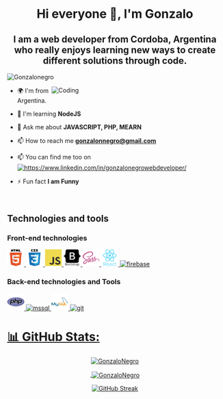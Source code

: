 <h1 align="center">Hi everyone 👋, I'm Gonzalo</h1>
<h2 align="center">I am a web developer from Cordoba, Argentina who really enjoys learning new ways to create different solutions through code.</h2>

<p align="left"><img src="https://komarev.com/ghpvc/?username=Gonzalonegro&label=Profile%20views&color=0e75b6&style=flat" alt="Gonzalonegro" /> </p>

<img align="right" alt="Coding" width="400" src="https://miro.medium.com/max/1360/1*IRGHmiGsa16stedQvIaZfw.gif">

- 🌍 I'm from Argentina.

- 🧠  I'm learning **NodeJS**

- 💬 Ask me about **JAVASCRIPT, PHP, MEARN**

- 📫 How to reach me **gonzalonnegro@gmail.com**

- 📫 You can find me too on <a href="https://www.linkedin.com/in/gonzalonegrowebdeveloper" target="blank"><img align="center" src="https://raw.githubusercontent.com/rahuldkjain/github-profile-readme-generator/master/src/images/icons/Social/linked-in-alt.svg" alt="https://www.linkedin.com/in/gonzalonegrowebdeveloper/" height="30" width="40" /></a>

- ⚡ Fun fact **I am Funny**
<br>

## Technologies and tools

### Front-end technologies
<div>
  <a href="https://www.w3.org/html/" target="_blank" rel="noreferrer"> <img src="https://raw.githubusercontent.com/devicons/devicon/master/icons/html5/html5-original-wordmark.svg" alt="html5" width="40" height="40"/> </a>
  <a href="https://www.w3schools.com/css/" target="_blank" rel="noreferrer"> <img src="https://raw.githubusercontent.com/devicons/devicon/master/icons/css3/css3-original-wordmark.svg" alt="css3" width="40" height="40"/> </a>
  <a href="https://developer.mozilla.org/en-US/docs/Web/JavaScript" target="_blank" rel="noreferrer"> <img src="https://raw.githubusercontent.com/devicons/devicon/master/icons/javascript/javascript-original.svg" alt="javascript" width="40" height="40"/> </a>
  <a href="https://getbootstrap.com" target="_blank" rel="noreferrer"> <img src="https://raw.githubusercontent.com/devicons/devicon/master/icons/bootstrap/bootstrap-plain-wordmark.svg" alt="bootstrap" width="40" height="40"/> </a>
  <a href="https://sass-lang.com" target="_blank" rel="noreferrer"> <img src="https://raw.githubusercontent.com/devicons/devicon/master/icons/sass/sass-original.svg" alt="sass" width="40" height="40"/> </a>
  <a href="https://reactjs.org/" target="_blank" rel="noreferrer"> <img src="https://raw.githubusercontent.com/devicons/devicon/master/icons/react/react-original-wordmark.svg" alt="react" width="40" height="40"/> </a>
  <a href="https://firebase.google.com/" target="_blank" rel="noreferrer"> <img src="https://www.vectorlogo.zone/logos/firebase/firebase-icon.svg" alt="firebase" width="40" height="40"/> </a>
</div>

### Back-end technologies and Tools
<div>
  <a href="https://www.php.net" target="_blank" rel="noreferrer"> <img src="https://raw.githubusercontent.com/devicons/devicon/master/icons/php/php-original.svg" alt="php" width="40" height="40"/> </a>
  <a href="https://www.microsoft.com/en-us/sql-server" target="_blank" rel="noreferrer"> <img src="https://www.svgrepo.com/show/303229/microsoft-sql-server-logo.svg" alt="mssql" width="40" height="40"/> </a>
<a href="https://www.mysql.com/" target="_blank" rel="noreferrer"> <img src="https://raw.githubusercontent.com/devicons/devicon/master/icons/mysql/mysql-original-wordmark.svg" alt="mysql" width="40" height="40"/> </a>
  <a href="https://git-scm.com/" target="_blank" rel="noreferrer"> <img src="https://www.vectorlogo.zone/logos/git-scm/git-scm-icon.svg" alt="git" width="40" height="40"/>
</div>

# 📊 GitHub Stats:
<div align="center">

<p><img align="center" src="https://github-readme-stats.vercel.app/api/top-langs?username=GonzaloNegro&show_icons=true&locale=en&layout=compact&theme=radical" alt="GonzaloNegro" /></p>

<p>&nbsp;<img align="center" src="https://github-readme-stats.vercel.app/api?username=GonzaloNegro&show_icons=true&locale=en&theme=radical" alt="GonzaloNegro" /></p>
  
 [![GitHub Streak](https://github-readme-streak-stats.herokuapp.com?user=GonzaloNegro&theme=dark&hide_border=true&border_radius=4&mode=weekly)](https://git.io/streak-stats)

</div>
